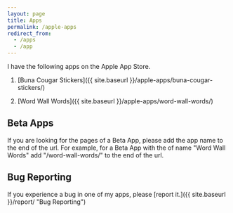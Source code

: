 ```yaml
---
layout: page
title: Apps
permalink: /apple-apps
redirect_from:
  - /apps
  - /app
---
```


I have the following apps on the Apple App Store.

1. [Buna Cougar Stickers]({{ site.baseurl }}/apple-apps/buna-cougar-stickers/)

2. [Word Wall Words]({{ site.baseurl }}/apple-apps/word-wall-words/)

## Beta Apps

If you are looking for the pages of a Beta App, please add the app name to the end of the url. For example, for a Beta App with the of name "Word Wall Words" add "/word-wall-words/" to the end of the url.

## Bug Reporting

If you experience a bug in one of my apps, please [report it.]({{ site.baseurl }}/report/ "Bug Reporting")
